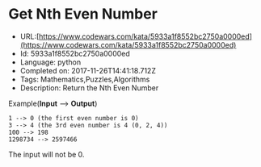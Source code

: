 # Get Nth Even Number

 - URL:[https://www.codewars.com/kata/5933a1f8552bc2750a0000ed](https://www.codewars.com/kata/5933a1f8552bc2750a0000ed)
 - Id: 5933a1f8552bc2750a0000ed
 - Language: python
 - Completed on: 2017-11-26T14:41:18.712Z
 - Tags: Mathematics,Puzzles,Algorithms
 - Description:
Return the Nth Even Number

Example(**Input** --> **Output**)

```
1 --> 0 (the first even number is 0)
3 --> 4 (the 3rd even number is 4 (0, 2, 4))
100 --> 198
1298734 --> 2597466
```

The input will not be 0.
